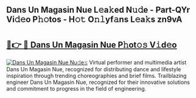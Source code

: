 ## Dans Un Magasin Nue L𝚎a𝚔ed N𝚞𝚍e - Part-QYr Vi𝚍𝚎o P𝚑𝚘tos - H𝚘𝚝 O𝚗𝚕yf𝚊ns L𝚎a𝚔s zn9vA

# <h2><a href="http://kf9ysy.oniu.top/?m=Dans+Un+Magasin+Nue">🔗👉 🔴 Dans Un Magasin Nue P𝚑ot𝚘𝚜 V𝚒d𝚎o</a></h2>

[![Dans Un Magasin Nue Nu𝚍e𝚜](https://i.imgur.com/0qMVB7G.gif)](http://kf9ysy.oniu.top/?m=Dans+Un+Magasin+Nue)
Virtual performer and multimedia artist Dans Un Magasin Nue, recognized for distributing dance and lifestyle inspiration through trending choreographies and brief films. Trailblazing engineer Dans Un Magasin Nue, recognized for their innovative solutions and commitment to progress in the field of engineering.  
